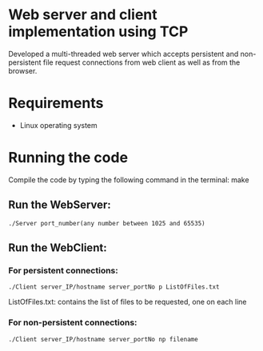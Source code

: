 # Web server and client implementation using TCP

Developed a multi-threaded web server which accepts persistent and non-persistent file request connections from web client as well as from the browser.

# Requirements

- Linux operating system

# Running the code

Compile the code by typing the following command in the terminal: make

## Run the WebServer:

	./Server port_number(any number between 1025 and 65535)

## Run the WebClient:

### For persistent connections:
	
	./Client server_IP/hostname server_portNo p ListOfFiles.txt
	
ListOfFiles.txt: contains the list of files to be requested, one on each line

### For non-persistent connections:
	
	./Client server_IP/hostname server_portNo np filename
